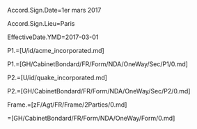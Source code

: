 Accord.Sign.Date=1er mars 2017

Accord.Sign.Lieu=Paris

EffectiveDate.YMD=2017-03-01

P1.=[U/id/acme_incorporated.md]

P1.=[GH/CabinetBondard/FR/Form/NDA/OneWay/Sec/P1/0.md]

P2.=[U/id/quake_incorporated.md]

P2.=[GH/CabinetBondard/FR/Form/NDA/OneWay/Sec/P2/0.md]

Frame.=[zF/Agt/FR/Frame/2Parties/0.md]

=[GH/CabinetBondard/FR/Form/NDA/OneWay/Form/0.md]